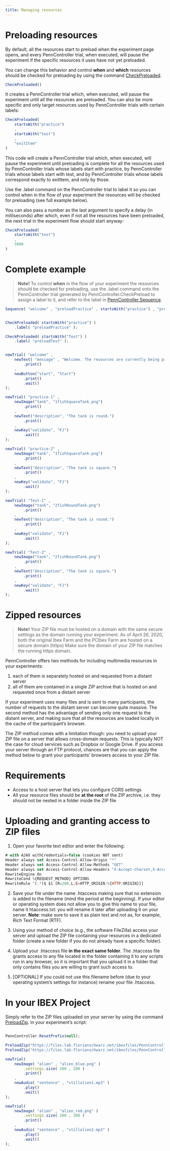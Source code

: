 ```yaml
---
title: Managing resources
---
```


# Preloading resources

By default, all the resources start to preload when the experiment page opens, and every PennController trial, when executed, will pause the experiment if the specific resources it uses have not yet preloaded.

You can change this behavior and control <b>when</b> and <b>which</b> resources should be checked for preloading by using the command [CheckPreloaded]({{site.baseurl}}/global-commands.html#checkpreloaded). <!--more--> 

```javascript
CheckPreloaded()
```  
It creates a PennController trial which, when executed, will pause the experiment until all the resources are preloaded. You can also be more specific and only target resources used by PennController trials with certain labels: 

<!--more--> 

```javascript
CheckPreloaded(
    startsWith("practice")
    ,
    startsWith("test")
    ,
    "exitItem"
)
```  

This code will create a PennController trial which, when executed, will pause the experiment until preloading is complete for all the resources used by PennController trials whose labels start with practice, by PennController trials whose labels start with test, and by PennController trials whose labels correspond exactly to exitItem, and only by those.

Use the .label command on the PennController trial to label it so you can control when in the flow of your experiment the resources will be checked for preloading (see full example below).

You can also pass a number as the last argument to specify a delay (in milliseconds) after which, even if not all the resources have been preloaded, the next trial in the experiment flow should start anyway:

<!--more--> 

```javascript
CheckPreloaded(
    startsWith("test")
    ,
    5000
)
```  

# Complete example

> <b>Note!</b>
> To control <b>when</b> in the flow of your experiment the resources should be checked for preloading, use the .label command onto the PennController trial generated by PennController.CheckPreload to assign a label to it, and refer to the label in [PennController.Sequence]({{site.baseurl}}/global-commands/sequence/).


<!--more--> 

```javascript
Sequence( "welcome" , "preloadPractice" , startsWith("practice") , "preloadTest" , startsWith("Test") );


CheckPreloaded( startsWith("practice") )
    .label( "preloadPractice" );

CheckPreloaded( startsWith("Test") )
    .label( "preloadTest" );


newTrial( "welcome" ,
    newText( "message" , "Welcome. The resources are currently being preloaded. The next trial won't start before all the resources for the 'practice' trial are loaded (i.e. 1fishSquareTank.png).")
        .print()
    ,
    newButton("start", "Start")
        .print()
        .wait()
);

newTrial( "practice-1" ,
    newImage("tank", "1fishSquareTank.png")
        .print()
    ,
    newText("description", "The tank is round.")
        .print()
    ,
    newKey("validate", "FJ")
        .wait()
);

newTrial( "practice-2" ,
    newImage("tank", "1fishSquareTank.png")
        .print()
    ,
    newText("description", "The tank is square.")
        .print()
    ,
    newKey("validate", "FJ")
        .wait()
);

newTrial( "Test-1" ,
    newImage("tank", "2fishRoundTank.png")
        .print()
    ,
    newText("description", "The tank is round.")
        .print()
    ,
    newKey("validate", "FJ")
        .wait()
);

newTrial( "Test-2" ,
    newImage("tank", "2fishRoundTank.png")
        .print()
    ,
    newText("description", "The tank is square.")
        .print()
    ,
    newKey("validate", "FJ")
        .wait()
);

```  

# Zipped resources

> <b>Note!</b>
> Your ZIP file must be hosted on a domain with the same secure settings as the domain running your experiment. As of April 26, 2020, both the original Ibex Farm and the PCIbex Farm are hosted on a secure domain (https) Make sure the domain of your ZIP file matches the running https domain.

PennController offers two methods for including multimedia resources in your experiments:

1. each of them is separately hosted on and requested from a distant server
2. all of them are contained in a single ZIP archive that is hosted on and requested once from a distant server

If your experiment uses many files and is sent to many participants, the number of requests to the distant server can become quite massive. The second method has the advantage of sending only one request to the distant server, and making sure that all the resources are loaded locally in the cache of the participant’s browser.

The ZIP method comes with a limitation though: you need to upload your ZIP file on a server that allows cross-domain requests. This is typically NOT the case for cloud services such as Dropbox or Google Drive. If you access your server through an FTP protocol, chances are that you can apply the method below to grant your participants’ browsers access to your ZIP file.


# Requirements

+ Access to a host server that lets you configure CORS settings
+ All your resource files should be <b>at the root</b> of the ZIP archive, i.e. they should not be nested in a folder inside the ZIP file


# Uploading and granting access to ZIP files

1. Open your favorite text editor and enter the following:

<!--more--> 

```javascript
# with AJAX withCredentials=false (cookies NOT sent)
Header always set Access-Control-Allow-Origin "*"                  
Header always set Access-Control-Allow-Methods "GET"
Header always set Access-Control-Allow-Headers "X-Accept-Charset,X-Accept,Content-Type"
RewriteEngine On                  
RewriteCond %{REQUEST_METHOD} OPTIONS
RewriteRule ^(.*)$ $1 [R=200,L,E=HTTP_ORIGIN:%{HTTP:ORIGIN}]]
```  

2. Save your file under the name .htaccess making sure that no extension is added to the filename (mind the period at the beginning). If your editor or operating system does not allow you to give this name to your file, name it htaccess.txt: you will rename it later after uploading it on your server. <b>Note</b>: make sure to save it as plain text and not as, for example, Rich Text Format (RTF).

3. Using your method of choice (e.g., the software FileZilla) access your server and upload the ZIP file containing your resources in a dedicated folder (create a new folder if you do not already have a specific folder).

4. Upload your .htaccess file <b>in the exact same folder</b>. The .htaccess file grants access to any file located in the folder containing it to any scripts run in any browser, so it is important that you upload it in a folder that only contains files you are willing to grant such access to.

5. [OPTIONAL] If you could not use this filename before (due to your operating system’s settings for instance) rename your file .htaccess.


# In your IBEX Project

Simply refer to the ZIP files uploaded on your server by using the command [PreloadZip]({{site.baseurl}}/global-commands/preloadzip/). in your experiment’s script:

<!--more--> 

```javascript

PennController.ResetPrefix(null);

PreloadZip("https://files.lab.florianschwarz.net/ibexfiles/PennController/SampleTrials/stillalienspictures.zip"); // Pictures
PreloadZip("https://files.lab.florianschwarz.net/ibexfiles/PennController/SampleTrials/stillalienssounds.zip");   // Sounds

newTrial(
    newImage( "alien" , "alien_blue.png" )
        .settings.size( 200 , 200 )
        .print()
    ,
    newAudio( "sentence" , "stillalien1.mp3" )
        .play()
        .wait()
);

newTrial(
    newImage( "alien" , "alien_red.png" )
        .settings.size( 200 , 200 )
        .print()
    ,
    newAudio( "sentence" , "stillalien2.mp3" )
        .play()
        .wait()
);
```  




